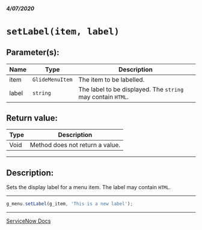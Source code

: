 ##### 4/07/2020
# `setLabel(item, label)`
## Parameter(s):
| Name | Type | Description |
|---|---|---|
| item | `GlideMenuItem` | The item to be labelled. |
| label | `string` | The label to be displayed.  The `string` may contain `HTML`. |

## Return value:
| Type | Description |
|---|---|
| Void | Method does not return a value. |

---

## Description:
Sets the display label for a menu item.  The label may contain `HTML`.

---

```js
g_menu.setLabel(g_item, 'This is a new label');
```

---

[ServiceNow Docs](https://developer.servicenow.com/dev.do#!/reference/api/newyork/client/c_GlideMenuAPI#r_GM-setLabel_GMI_S)
